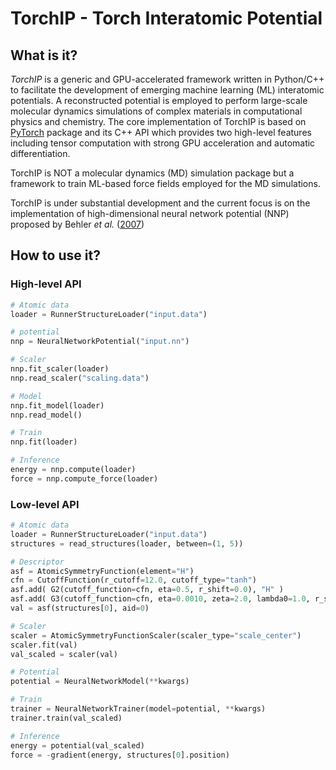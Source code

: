 # TorchIP - Torch Interatomic Potential

<!-- A Machine Learning Framework for Interatomic Potential Development -->

## What is it?
_TorchIP_ is a generic and GPU-accelerated framework written in Python/C++ to facilitate the development of emerging machine learning (ML) interatomic potentials. A reconstructed potential is employed to perform large-scale molecular dynamics simulations of complex materials in computational physics and chemistry. The core implementation of TorchIP is based on [PyTorch](https://github.com/pytorch/pytorch) package  and its C++ API which provides two high-level features including tensor computation with strong GPU acceleration and automatic differentiation.


<!--  -->
TorchIP is NOT a molecular dynamics (MD) simulation package but a framework to train ML-based force fields employed for the MD simulations.

<!--  -->
TorchIP is under substantial development and the current focus is on the implementation of high-dimensional neural network potential (NNP) proposed by Behler _et al._ ([2007](https://journals.aps.org/prl/abstract/10.1103/PhysRevLett.98.146401))


## How to use it? 
### High-level API
```python
# Atomic data
loader = RunnerStructureLoader("input.data")

# potential
nnp = NeuralNetworkPotential("input.nn")

# Scaler
nnp.fit_scaler(loader)
nnp.read_scaler("scaling.data")

# Model
nnp.fit_model(loader)
nnp.read_model()

# Train
nnp.fit(loader)

# Inference
energy = nnp.compute(loader)
force = nnp.compute_force(loader)
```

### Low-level API
```python
# Atomic data
loader = RunnerStructureLoader("input.data")
structures = read_structures(loader, between=(1, 5))

# Descriptor
asf = AtomicSymmetryFunction(element="H")
cfn = CutoffFunction(r_cutoff=12.0, cutoff_type="tanh")
asf.add( G2(cutoff_function=cfn, eta=0.5, r_shift=0.0), "H" )
asf.add( G3(cutoff_function=cfn, eta=0.0010, zeta=2.0, lambda0=1.0, r_shift=12.0), "H", "O" )
val = asf(structures[0], aid=0)

# Scaler
scaler = AtomicSymmetryFunctionScaler(scaler_type="scale_center")
scaler.fit(val)
val_scaled = scaler(val)

# Potential
potential = NeuralNetworkModel(**kwargs)

# Train
trainer = NeuralNetworkTrainer(model=potential, **kwargs)
trainer.train(val_scaled)

# Inference
energy = potential(val_scaled)
force = -gradient(energy, structures[0].position)
```